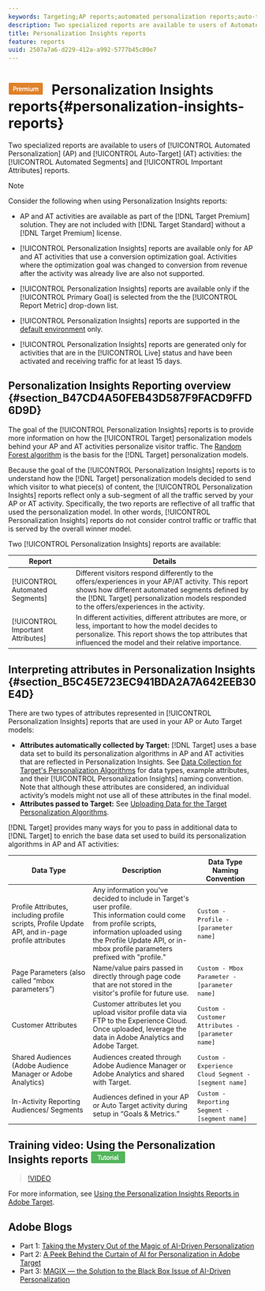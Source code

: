 ```yaml
---
keywords: Targeting;AP reports;automated personalization reports;auto-target;auto target;auto target report;auto-target report;personalization;insights;automated segments;faq;frequently asked questions;important attributes
description: Two specialized reports are available to users of Automated Personalization (AP) and Auto-Target (AT) activities  the Automated Segments and Important Attributes reports.
title: Personalization Insights reports
feature: reports
uuid: 2507a7a6-d229-412a-a992-5777b45c80e7
---
```


# ![PREMIUM](/help/assets/premium.png) Personalization Insights reports{#personalization-insights-reports}

Two specialized reports are available to users of [!UICONTROL Automated Personalization] (AP) and [!UICONTROL Auto-Target] (AT) activities: the [!UICONTROL Automated Segments] and [!UICONTROL Important Attributes] reports.

>[!NOTE]
>
>Consider the following when using Personalization Insights reports:
>
>* AP and AT activities are available as part of the [!DNL Target Premium] solution. They are not included with [!DNL Target Standard] without a [!DNL Target Premium] license.
>
>* [!UICONTROL Personalization Insights] reports are available only for AP and AT activities that use a conversion optimization goal. Activities where the optimization goal was changed to conversion from revenue after the activity was already live are also not supported.
>
>* [!UICONTROL Personalization Insights] reports are available only if the [!UICONTROL Primary Goal] is selected from the the [!UICONTROL Report Metric] drop-down list.
>
>* [!UICONTROL Personalization Insights] reports are supported in the [default environment](/help/administrating-target/hosts.md) only.
>
>* [!UICONTROL Personalization Insights] reports are generated only for activities that are in the [!UICONTROL Live] status and have been activated and receiving traffic for at least 15 days.

## Personalization Insights Reporting overview {#section_B47CD4A50FEB43D587F9FACD9FFD6D9D}

The goal of the [!UICONTROL Personalization Insights] reports is to provide more information on how the [!UICONTROL Target] personalization models behind your AP and AT activities personalize visitor traffic. The [Random Forest algorithm](/help/c-activities/t-automated-personalization/algo-random-forest.md) is the basis for the [!DNL Target] personalization models.

Because the goal of the [!UICONTROL Personalization Insights] reports is to understand how the [!DNL Target] personalization models decided to send which visitor to what piece(s) of content, the [!UICONTROL Personalization Insights] reports reflect only a sub-segment of all the traffic served by your AP or AT activity. Specifically, the two reports are reflective of all traffic that used the personalization model. In other words, [!UICONTROL Personalization Insights] reports do not consider control traffic or traffic that is served by the overall winner model.

Two [!UICONTROL Personalization Insights] reports are available:

| Report | Details |
|--- |--- |
|[!UICONTROL Automated Segments]|Different visitors respond differently to the offers/experiences in your AP/AT activity. This report shows how different automated segments defined by the [!DNL Target] personalization models responded to the offers/experiences in the activity.|
|[!UICONTROL Important Attributes]|In different activities, different attributes are more, or less, important to how the model decides to personalize. This report shows the top attributes that influenced the model and their relative importance.|

## Interpreting attributes in Personalization Insights {#section_B5C45E723EC941BDA2A7A642EEB30E4D}

There are two types of attributes represented in [!UICONTROL Personalization Insights] reports that are used in your AP or Auto Target models:

* **Attributes automatically collected by Target:** [!DNL Target] uses a base data set to build its personalization algorithms in AP and AT activities that are reflected in Personalization Insights. See [Data Collection for Target's Personalization Algorithms](/help/c-activities/t-automated-personalization/ap-data.md) for data types, example attributes, and their [!UICONTROL Personalization Insights] naming convention. Note that although these attributes are considered, an individual activity’s models might not use all of these attributes in the final model. 
* **Attributes passed to Target:** See [Uploading Data for the Target Personalization Algorithms](/help/c-activities/t-automated-personalization/uploading-data-for-the-target-personalization-algorithms.md).

[!DNL Target] provides many ways for you to pass in additional data to [!DNL Target] to enrich the base data set used to build its personalization algorithms in AP and AT activities:

| Data Type | Description | Data Type Naming Convention |
|--- |--- |--- |
|Profile Attributes, including profile scripts, Profile Update API, and in-page profile attributes|Any information you've decided to include in Target's user profile.<br>This information could come from profile scripts, information uploaded using the Profile Update API, or in-mbox profile parameters prefixed with "profile."|`Custom - Profile - [parameter name]`|
|Page Parameters (also called “mbox parameters”)|Name/value pairs passed in directly through page code that are not stored in the visitor's profile for future use.|`Custom - Mbox Parameter - [parameter name]`|
|Customer Attributes|Customer attributes let you upload visitor profile data via FTP to the Experience Cloud. Once uploaded, leverage the data in Adobe Analytics and Adobe Target.|`Custom - Customer Attributes - [parameter name]`|
|Shared Audiences (Adobe Audience Manager or Adobe Analytics)|Audiences created through Adobe Audience Manager or Adobe Analytics and shared with Target.|`Custom - Experience Cloud Segment - [segment name]`|
|In-Activity Reporting Audiences/ Segments|Audiences defined in your AP or Auto Target activity during setup in “Goals & Metrics.”|`Custom - Reporting Segment - [segment name]`|

## Training video: Using the Personalization Insights reports ![Tutorial badge](/help/assets/tutorial.png)

>[!VIDEO](https://video.tv.adobe.com/v/25601/)

For more information, see [Using the Personalization Insights Reports in Adobe Target](https://helpx.adobe.com/target/kt/using/personalization-insights-report-feature-video-use.html).

## Adobe Blogs

* Part 1: [Taking the Mystery Out of the Magic of AI-Driven Personalization](https://theblog.adobe.com/taking-mystery-magic-ai-driven-personalization-part-1/)
* Part 2: [A Peek Behind the Curtain of AI for Personalization in Adobe Target](https://theblog.adobe.com/a-peek-behind-the-curtain-of-ai-for-personalization-in-adobe-target/)
* Part 3: [MAGIX — the Solution to the Black Box Issue of AI-Driven Personalization](https://theblog.adobe.com/magix-the-solution-to-the-black-box-issue-of-ai-driven-personalization/)
